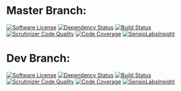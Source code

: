 Master Branch:
==============
[![Software License](https://img.shields.io/badge/license-MIT-brightgreen.svg)](LICENSE) [![Dependency Status](https://www.versioneye.com/user/projects/551f061d971f781c4800030b/badge.svg?style=flat)](https://www.versioneye.com/user/projects/551f061d971f781c4800030b) [![Build Status](https://travis-ci.org/sphring/sphring.svg?branch=master)](https://travis-ci.org/sphring/sphring) [![Scrutinizer Code Quality](https://scrutinizer-ci.com/g/sphring/sphring/badges/quality-score.png?b=master)](https://scrutinizer-ci.com/g/sphring/sphring/?branch=master) [![Code Coverage](https://scrutinizer-ci.com/g/sphring/sphring/badges/coverage.png?b=master)](https://scrutinizer-ci.com/g/sphring/sphring/?branch=master)
[![SensioLabsInsight](https://insight.sensiolabs.com/projects/99d94bef-8457-4395-a5c6-809ef2af1b4a/small.png)](https://insight.sensiolabs.com/projects/99d94bef-8457-4395-a5c6-809ef2af1b4a?upd)


Dev Branch:
==========
[![Software License](https://img.shields.io/badge/license-MIT-brightgreen.svg)](LICENSE) [![Dependency Status](https://www.versioneye.com/user/projects/551f0616971f7843390002cc/badge.svg?style=flat)](https://www.versioneye.com/user/projects/551f0616971f7843390002cc) [![Build Status](https://travis-ci.org/sphring/sphring.svg?branch=dev)](https://travis-ci.org/sphring/sphring) [![Scrutinizer Code Quality](https://scrutinizer-ci.com/g/sphring/sphring/badges/quality-score.png?b=dev)](https://scrutinizer-ci.com/g/sphring/sphring/?branch=dev) [![Code Coverage](https://scrutinizer-ci.com/g/sphring/sphring/badges/coverage.png?b=dev)](https://scrutinizer-ci.com/g/sphring/sphring/?branch=dev)
[![SensioLabsInsight](https://insight.sensiolabs.com/projects/273ba86b-78c5-4ee8-927e-76b4b417626b/small.png)](https://insight.sensiolabs.com/projects/273ba86b-78c5-4ee8-927e-76b4b417626b)
